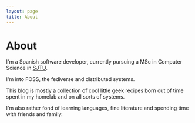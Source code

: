 ```yaml
---
layout: page
title: About
---
```


# About 

I'm a Spanish software developer, currently pursuing a MSc in Computer Science in [SJTU][sjtu]. 

I'm into FOSS, the fediverse and distributed systems.

This blog is mostly a collection of cool little geek recipes born out of time spent in my homelab and on all sorts of systems.

I'm also rather fond of learning languages, fine literature and spending time with friends and family. 

[sjtu]: https://en.wikipedia.org/wiki/Shanghai_Jiao_Tong_University
